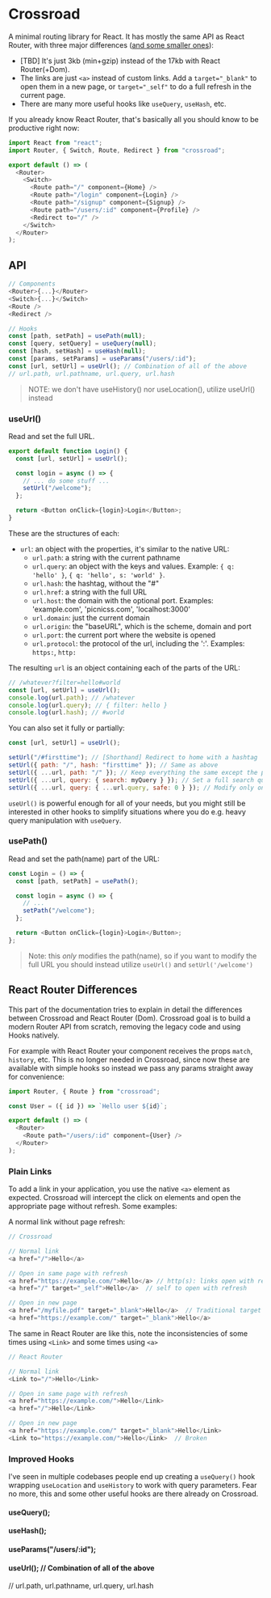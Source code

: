 # Crossroad

A minimal routing library for React. It has mostly the same API as React Router, with three major differences ([and some smaller ones](#react-router-differences)):

- [TBD] It's just 3kb (min+gzip) instead of the 17kb with React Router(+Dom).
- The links are just `<a>` instead of custom links. Add a `target="_blank"` to open them in a new page, or `target="_self"` to do a full refresh in the current page.
- There are many more useful hooks like `useQuery`, `useHash`, etc.

If you already know React Router, that's basically all you should know to be productive right now:

```js
import React from "react";
import Router, { Switch, Route, Redirect } from "crossroad";

export default () => (
  <Router>
    <Switch>
      <Route path="/" component={Home} />
      <Route path="/login" component={Login} />
      <Route path="/signup" component={Signup} />
      <Route path="/users/:id" component={Profile} />
      <Redirect to="/" />
    </Switch>
  </Router>
);
```

## API

```js
// Components
<Router>{...}</Router>
<Switch>{...}</Switch>
<Route />
<Redirect />

// Hooks
const [path, setPath] = usePath(null);
const [query, setQuery] = useQuery(null);
const [hash, setHash] = useHash(null);
const [params, setParams] = useParams("/users/:id");
const [url, setUrl] = useUrl(); // Combination of all of the above
// url.path, url.pathname, url.query, url.hash
```

> NOTE: we don't have useHistory() nor useLocation(), utilize useUrl() instead

### useUrl()

Read and set the full URL.

```js
export default function Login() {
  const [url, setUrl] = useUrl();

  const login = async () => {
    // ... do some stuff ...
    setUrl("/welcome");
  };

  return <Button onClick={login}>Login</Button>;
}
```

These are the structures of each:

- `url`: an object with the properties, it's similar to the native URL:
  - `url.path`: a string with the current pathname
  - `url.query`: an object with the keys and values. Example: `{ q: 'hello' }`, `{ q: 'hello', s: 'world' }`.
  - `url.hash`: the hashtag, without the "#"
  - `url.href`: a string with the full URL
  - `url.host`: the domain with the optional port. Examples: 'example.com', 'picnicss.com', 'localhost:3000'
  - `url.domain`: just the current domain
  - `url.origin`: the "baseURL", which is the scheme, domain and port
  - `url.port`: the current port where the website is opened
  - `url.protocol`: the protocol of the url, including the ':'. Examples: `https:`, `http:`

The resulting `url` is an object containing each of the parts of the URL:

```js
// /whatever?filter=hello#world
const [url, setUrl] = useUrl();
console.log(url.path); // /whatever
console.log(url.query); // { filter: hello }
console.log(url.hash); // #world
```

You can also set it fully or partially:

```js
const [url, setUrl] = useUrl();

setUrl("/#firsttime"); // [Shorthand] Redirect to home with a hashtag
setUrl({ path: "/", hash: "firsttime" }); // Same as above
setUrl({ ...url, path: "/" }); // Keep everything the same except the path
setUrl({ ...url, query: { search: myQuery } }); // Set a full search query
setUrl({ ...url, query: { ...url.query, safe: 0 } }); // Modify only one query param
```

`useUrl()` is powerful enough for all of your needs, but you might still be interested in other hooks to simplify situations where you do e.g. heavy query manipulation with `useQuery`.

### usePath()

Read and set the path(name) part of the URL:

```js
const Login = () => {
  const [path, setPath] = usePath();

  const login = async () => {
    // ...
    setPath("/welcome");
  };

  return <Button onClick={login}>Login</Button>;
};
```

> Note: this _only_ modifies the path(name), so if you want to modify the full URL you should instead utilize `useUrl()` and `setUrl('/welcome')`

## React Router Differences

This part of the documentation tries to explain in detail the differences between Crossroad and React Router (Dom). Crossroad goal is to build a modern Router API from scratch, removing the legacy code and using Hooks natively.

For example with React Router your component receives the props `match`, `history`, etc. This is no longer needed in Crossroad, since now these are available with simple hooks so instead we pass any params straight away for convenience:

```js
import Router, { Route } from "crossroad";

const User = ({ id }) => `Hello user ${id}`;

export default () => (
  <Router>
    <Route path="/users/:id" component={User} />
  </Router>
);
```

### Plain Links

To add a link in your application, you use the native `<a>` element as expected. Crossroad will intercept the click on <a> elements and open the appropriate page without refresh. Some examples:

A normal link without page refresh:

```js
// Crossroad

// Normal link
<a href="/">Hello</a>

// Open in same page with refresh
<a href="https://example.com/">Hello</a> // http(s): links open with refresh
<a href="/" target="_self">Hello</a>  // self to open with refresh

// Open in new page
<a href="/myfile.pdf" target="_blank">Hello</a>  // Traditional target blank
<a href="https://example.com/" target="_blank">Hello</a>
```

The same in React Router are like this, note the inconsistencies of some times using `<Link>` and some times using `<a>`

```js
// React Router

// Normal link
<Link to="/">Hello</Link>

// Open in same page with refresh
<a href="https://example.com/">Hello</Link>
<a href="/">Hello</Link>

// Open in new page
<a href="https://example.com/" target="_blank">Hello</Link>
<Link to="https://example.com/">Hello</Link>  // Broken
```

### Improved Hooks

I've seen in multiple codebases people end up creating a `useQuery()` hook wrapping `useLocation` and `useHistory` to work with query parameters. Fear no more, this and some other useful hooks are there already on Crossroad.

#### useQuery();

#### useHash();

#### useParams("/users/:id");

#### useUrl(); // Combination of all of the above

// url.path, url.pathname, url.query, url.hash

